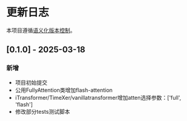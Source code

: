 # 更新日志

本项目遵循[语义化版本控制](https://semver.org/lang/zh-CN/)。


## [0.1.0] - 2025-03-18

### 新增
- 项目初始提交
- 公用FullyAttention类增加flash-attention
- iTransformer/TimeXer/vanillatransformer增加atten选择参数：['full', 'flash']
- 修改部分tests测试脚本